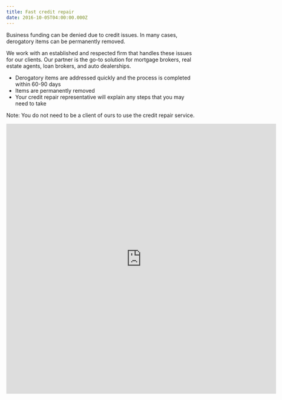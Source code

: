 ```yaml
---
title: Fast credit repair
date: 2016-10-05T04:00:00.000Z
---
```

Business funding can be denied due to credit issues. In many cases, derogatory items can be permanently removed. 

We work with an established and respected firm that handles these issues for our clients. Our partner is the go-to solution for mortgage brokers, real estate agents, loan brokers, and auto dealerships. 

* Derogatory items are addressed quickly and the process is completed within 60-90 days
* Items are permanently removed 
* Your credit repair representative will explain any steps that you may need to take

Note: You do not need to be a client of ours to use the credit repair service.

<iframe class="webform-frame" name="frame_lead" id="frame_lead"
                src="https://www.secureclientaccess.com/weblead/post/4q6n4q784q7n49794r6n5533/Svyy bhg guvf sbez sbe n serr Perqvg Ercnve pbafhygngvba/en/3362"
                height="713"  width="713"
                style="background:white"  frameborder="0" ></iframe>
